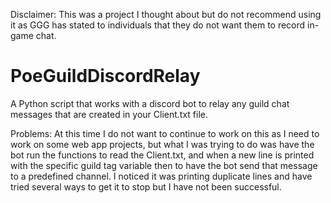 Disclaimer: This was a project I thought about but do not recommend using it as GGG has stated to individuals that they do not want them to record in-game chat.

# PoeGuildDiscordRelay
A Python script that works with a discord bot to relay any guild chat messages that are created in your Client.txt file.

Problems: At this time I do not want to continue to work on this as I need to work on some web app projects, but what I was trying to do was have the bot run the functions to read the Client.txt, and when a new line is printed with the specific guild tag variable then to have the bot send that message to a predefined channel. I noticed it was printing duplicate lines and have tried several ways to get it to stop but I have not been successful.
